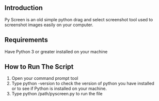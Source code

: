 ## Introduction 

Py Screen is an old simple python drag and select screenshot tool used to screenshot images easily on your computer. 

## Requirements

Have Python 3 or greater installed on your machine 

## How to Run The Script 
1. Open your command prompt tool
2. Type python -version to check the version of python you have installed or to see if Python is installed on your machine.
3. Type python /path/pyscreen.py to run the file

